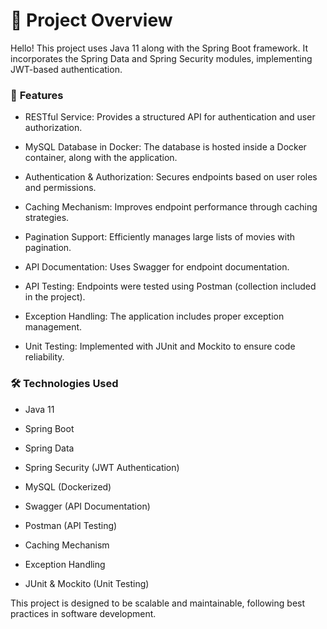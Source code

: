 # 📌  **Project Overview**

Hello! This project uses Java 11 along with the Spring Boot framework. It incorporates the Spring Data and Spring Security modules, implementing JWT-based authentication.

### 🚀 **Features**

- RESTful Service: Provides a structured API for authentication and user authorization.

- MySQL Database in Docker: The database is hosted inside a Docker container, along with the application.

- Authentication & Authorization: Secures endpoints based on user roles and permissions.

- Caching Mechanism: Improves endpoint performance through caching strategies.

- Pagination Support: Efficiently manages large lists of movies with pagination.

- API Documentation: Uses Swagger for endpoint documentation.

- API Testing: Endpoints were tested using Postman (collection included in the project).

- Exception Handling: The application includes proper exception management.

- Unit Testing: Implemented with JUnit and Mockito to ensure code reliability.

### 🛠️ **Technologies Used**

- Java 11

- Spring Boot

- Spring Data

- Spring Security (JWT Authentication)

- MySQL (Dockerized)

- Swagger (API Documentation)

- Postman (API Testing)

- Caching Mechanism

- Exception Handling

- JUnit & Mockito (Unit Testing)

This project is designed to be scalable and maintainable, following best practices in software development.

